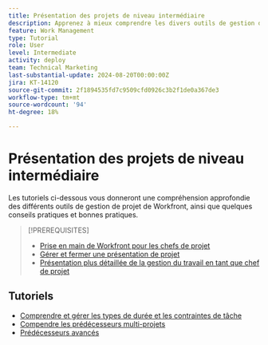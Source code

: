 ```yaml
---
title: Présentation des projets de niveau intermédiaire
description: Apprenez à mieux comprendre les divers outils de gestion de projet de Workfront, ainsi que quelques conseils pratiques et bonnes pratiques.
feature: Work Management
type: Tutorial
role: User
level: Intermediate
activity: deploy
team: Technical Marketing
last-substantial-update: 2024-08-20T00:00:00Z
jira: KT-14120
source-git-commit: 2f1894535fd7c9509cfd0926c3b2f1de0a367de3
workflow-type: tm+mt
source-wordcount: '94'
ht-degree: 18%

---
```



# Présentation des projets de niveau intermédiaire

Les tutoriels ci-dessous vous donneront une compréhension approfondie des différents outils de gestion de projet de Workfront, ainsi que quelques conseils pratiques et bonnes pratiques.

>[!PREREQUISITES]
>
>* [Prise en main de Workfront pour les chefs de projet ](https://experienceleague.adobe.com/?recommended=Workfront-U-1-2022.1.planners)
>* [Gérer et fermer une présentation de projet](https://experienceleague.adobe.com/?recommended=Workfront-U-1-2022.2.planners)
>* [Présentation plus détaillée de la gestion du travail en tant que chef de projet](https://experienceleague.adobe.com/?recommended=Workfront-U-1-2022.3.planners)

## Tutoriels

* [Comprendre et gérer les types de durée et les contraintes de tâche](/help/manage-work/intermediate-projects/understand-and-manage-duration-types-and-task-constraints.md)
* [Compendre les prédécesseurs multi-projets](/help/manage-work/intermediate-projects/understand-cross-project-predecessors.md)
* [Prédécesseurs avancés](/help/manage-work/intermediate-projects/advanced-predecessors.md)

